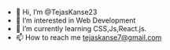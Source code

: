 - 👋 Hi, I’m @TejasKanse23
- 👀 I’m interested in Web Development 
- 🌱 I’m currently learning CSS,Js,React.js.
- 📫 How to reach me tejaskanse7@gmail.com

<!---
TejasKanse23/TejasKanse23 is a ✨ special ✨ repository because its `README.md` (this file) appears on your GitHub profile.
You can click the Preview link to take a look at your changes.
--->
